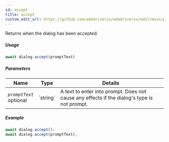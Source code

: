 ```yaml
---
id: accept
title: accept
custom_edit_url: https://github.com/webdriverio/webdriverio/edit/main/packages/webdriverio/src/commands/dialog/accept.ts
---
```


Returns when the dialog has been accepted.

##### Usage

```js
await dialog.accept(promptText)
```

##### Parameters

<table>
  <thead>
    <tr>
      <th>Name</th><th>Type</th><th>Details</th>
    </tr>
  </thead>
  <tbody>
    <tr>
      <td><code><var>promptText</var></code><br /><span className="label labelWarning">optional</span></td>
      <td>`string`</td>
      <td>A text to enter into prompt. Does not cause any effects if the dialog's type is not prompt.</td>
    </tr>
  </tbody>
</table>

##### Example

```js title="dialogAccept.js"
await dialog.accept();
await dialog.accept(promptText);
```


